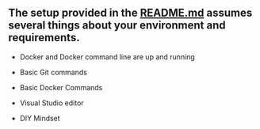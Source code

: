 ##   The setup provided in the [README.md](https://github.com/mthammus/modern_data_stack/blob/master/README.md) assumes several things about your environment and requirements. 

-   Docker and Docker command line are up and running

-   Basic Git commands

-   Basic Docker Commands

-   Visual Studio editor

-   DIY Mindset
